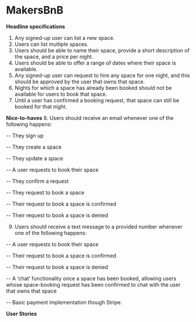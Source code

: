 # MakersBnB

**Headline specifications**
1. Any signed-up user can list a new space.
2. Users can list multiple spaces.
3. Users should be able to name their space, provide a short description of the space, and a price per night.
4. Users should be able to offer a range of dates where their space is available.
5. Any signed-up user can request to hire any space for one night, and this should be approved by the user that owns that space.
6. Nights for which a space has already been booked should not be available for users to book that space.
7. Until a user has confirmed a booking request, that space can still be booked for that night.

**Nice-to-haves**
8. Users should receive an email whenever one of the following happens:

-- They sign up

-- They create a space

-- They update a space

-- A user requests to book their space

-- They confirm a request

-- They request to book a space

-- Their request to book a space is confirmed

-- Their request to book a space is denied

9. Users should receive a text message to a provided number whenever one of the following happens:

-- A user requests to book their space

-- Their request to book a space is confirmed

-- Their request to book a space is denied

-- A ‘chat’ functionality once a space has been booked, allowing users whose space-booking request has been confirmed to chat with the user that owns that space

-- Basic payment implementation though Stripe.


**User Stories**
